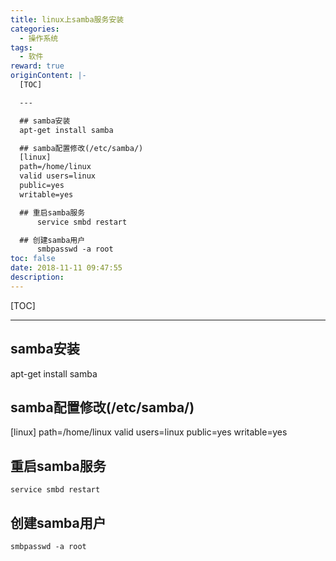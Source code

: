 ```yaml
---
title: linux上samba服务安装
categories:
  - 操作系统
tags:
  - 软件
reward: true
originContent: |-
  [TOC]

  ---

  ## samba安装
  apt-get install samba

  ## samba配置修改(/etc/samba/)
  [linux]
  path=/home/linux
  valid users=linux
  public=yes
  writable=yes

  ## 重启samba服务
      service smbd restart

  ## 创建samba用户
      smbpasswd -a root
toc: false
date: 2018-11-11 09:47:55
description:
---
```


[TOC]

---

## samba安装
apt-get install samba

## samba配置修改(/etc/samba/)
[linux]
path=/home/linux
valid users=linux
public=yes
writable=yes

## 重启samba服务
    service smbd restart

## 创建samba用户
    smbpasswd -a root